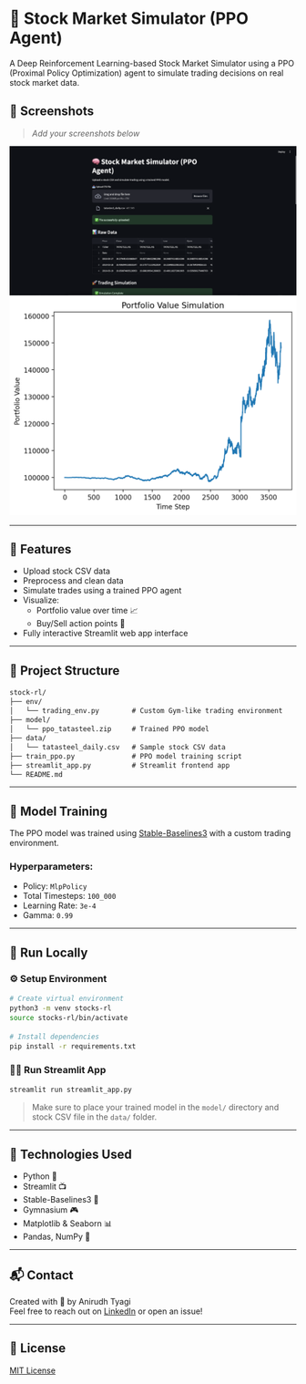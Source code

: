 
# 🧠 Stock Market Simulator (PPO Agent)

A Deep Reinforcement Learning-based Stock Market Simulator using a PPO (Proximal Policy Optimization) agent to simulate trading decisions on real stock market data.

## 📸 Screenshots

> _Add your screenshots below_

![App Screenshot 1](image.png)
![App Screenshot 2](3be9b15d01ac7c0e2f75d0713801c85cbcca9364337afc81f9d5bac7.png)

---

## 🚀 Features

- Upload stock CSV data
- Preprocess and clean data
- Simulate trades using a trained PPO agent
- Visualize:
  - Portfolio value over time 📈
  - Buy/Sell action points 📍
- Fully interactive Streamlit web app interface

---

## 📂 Project Structure

```
stock-rl/
├── env/
│   └── trading_env.py        # Custom Gym-like trading environment
├── model/
│   └── ppo_tatasteel.zip     # Trained PPO model
├── data/
│   └── tatasteel_daily.csv   # Sample stock CSV data
├── train_ppo.py              # PPO model training script
├── streamlit_app.py          # Streamlit frontend app
└── README.md
```

---

## 🧠 Model Training

The PPO model was trained using [Stable-Baselines3](https://github.com/DLR-RM/stable-baselines3) with a custom trading environment.

### Hyperparameters:

- Policy: `MlpPolicy`
- Total Timesteps: `100_000`
- Learning Rate: `3e-4`
- Gamma: `0.99`

---

## 🧪 Run Locally

### ⚙️ Setup Environment

```bash
# Create virtual environment
python3 -m venv stocks-rl
source stocks-rl/bin/activate

# Install dependencies
pip install -r requirements.txt
```

### 🏃‍♂️ Run Streamlit App

```bash
streamlit run streamlit_app.py
```

> Make sure to place your trained model in the `model/` directory and stock CSV file in the `data/` folder.

---

## 💼 Technologies Used

- Python 🐍
- Streamlit 📺
- Stable-Baselines3 🧠
- Gymnasium 🎮
- Matplotlib & Seaborn 📊
- Pandas, NumPy 🔢

---

## 📬 Contact

Created with 💙 by Anirudh Tyagi  
Feel free to reach out on [LinkedIn](https://www.linkedin.com) or open an issue!

---

## 📜 License

[MIT License](LICENSE)
